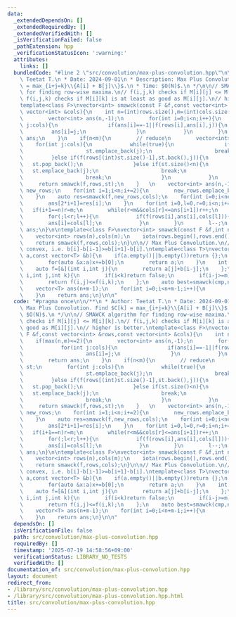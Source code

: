 ```yaml
---
data:
  _extendedDependsOn: []
  _extendedRequiredBy: []
  _extendedVerifiedWith: []
  _isVerificationFailed: false
  _pathExtension: hpp
  _verificationStatusIcon: ':warning:'
  attributes:
    links: []
  bundledCode: "#line 2 \"src/convolution/max-plus-convolution.hpp\"\n\n/**\n * Author:\
    \ Teetat T.\n * Date: 2024-09-01\n * Description: Max Plus Convolution. Find $C[k]\
    \ = max_{i+j=k}\\{A[i] + B[j]\\}$.\n * Time: $O(N)$.\n */\n\n// SMAWCK algorithm\
    \ for finding row-wise maxima.\n// f(i,j,k) checks if M[i][j] <= M[i][k].\n//\
    \ f(i,j,k) checks if M[i][k] is at least as good as M[i][j].\n// higher is better.\n\
    template<class F>\nvector<int> smawck(const F &f,const vector<int> &rows,const\
    \ vector<int> &cols){\n    int n=(int)rows.size(),m=(int)cols.size();\n    if(max(n,m)<=2){\n\
    \        vector<int> ans(n,-1);\n        for(int i=0;i<n;i++){\n            for(int\
    \ j:cols){\n                if(ans[i]==-1||f(rows[i],ans[i],j)){\n           \
    \         ans[i]=j;\n                }\n            }\n        }\n        return\
    \ ans;\n    }\n    if(n<m){\n        // reduce\n        vector<int> st;\n    \
    \    for(int j:cols){\n            while(true){\n                if(st.empty()){\n\
    \                    st.emplace_back(j);\n                    break;\n       \
    \         }else if(f(rows[(int)st.size()-1],st.back(),j)){\n                 \
    \   st.pop_back();\n                }else if(st.size()<n){\n                 \
    \   st.emplace_back(j);\n                    break;\n                }else{\n\
    \                    break;\n                }\n            }\n        }\n   \
    \     return smawck(f,rows,st);\n    }   \n    vector<int> ans(n,-1);\n    vector<int>\
    \ new_rows;\n    for(int i=1;i<n;i+=2){\n        new_rows.emplace_back(rows[i]);\n\
    \    }\n    auto res=smawck(f,new_rows,cols);\n    for(int i=0;i<new_rows.size();i++){\n\
    \        ans[2*i+1]=res[i];\n    }\n    for(int i=0,l=0,r=0;i<n;i+=2){\n     \
    \   if(i+1==n)r=m;\n        while(r<m&&cols[r]<=ans[i+1])r++;\n        ans[i]=cols[l++];\n\
    \        for(;l<r;l++){\n            if(f(rows[i],ans[i],cols[l])){\n        \
    \        ans[i]=cols[l];\n            }\n        }\n        l--;\n    }\n    return\
    \ ans;\n}\n\ntemplate<class F>\nvector<int> smawck(const F &f,int n,int m){\n\
    \    vector<int> rows(n),cols(m);\n    iota(rows.begin(),rows.end(),0);\n    iota(cols.begin(),cols.end(),0);\n\
    \    return smawck(f,rows,cols);\n}\n\n// Max Plus Convolution.\n// b must be\
    \ convex, i.e. b[i]-b[i-1]>=b[i+1]-b[i].\ntemplate<class T>\nvector<T> max_plus_convolution_arbitary_convex(vector<T>\
    \ a,const vector<T> &b){\n    if(a.empty()||b.empty())return {};\n    if((int)b.size()==1){\n\
    \        for(auto &x:a)x+=b[0];\n        return a;\n    }\n    int n=(int)a.size(),m=(int)b.size();\n\
    \    auto f=[&](int i,int j){\n        return a[j]+b[i-j];\n    };\n    auto cmp=[&](int\
    \ i,int j,int k){\n        if(i<k)return false;\n        if(i-j>=m)return true;\n\
    \        return f(i,j)<=f(i,k);\n    };\n    auto best=smawck(cmp,n+m-1,n);\n\
    \    vector<T> ans(n+m-1);\n    for(int i=0;i<n+m-1;i++){\n        ans[i]=f(i,best[i]);\n\
    \    }\n    return ans;\n}\n\n"
  code: "#pragma once\n\n/**\n * Author: Teetat T.\n * Date: 2024-09-01\n * Description:\
    \ Max Plus Convolution. Find $C[k] = max_{i+j=k}\\{A[i] + B[j]\\}$.\n * Time:\
    \ $O(N)$.\n */\n\n// SMAWCK algorithm for finding row-wise maxima.\n// f(i,j,k)\
    \ checks if M[i][j] <= M[i][k].\n// f(i,j,k) checks if M[i][k] is at least as\
    \ good as M[i][j].\n// higher is better.\ntemplate<class F>\nvector<int> smawck(const\
    \ F &f,const vector<int> &rows,const vector<int> &cols){\n    int n=(int)rows.size(),m=(int)cols.size();\n\
    \    if(max(n,m)<=2){\n        vector<int> ans(n,-1);\n        for(int i=0;i<n;i++){\n\
    \            for(int j:cols){\n                if(ans[i]==-1||f(rows[i],ans[i],j)){\n\
    \                    ans[i]=j;\n                }\n            }\n        }\n\
    \        return ans;\n    }\n    if(n<m){\n        // reduce\n        vector<int>\
    \ st;\n        for(int j:cols){\n            while(true){\n                if(st.empty()){\n\
    \                    st.emplace_back(j);\n                    break;\n       \
    \         }else if(f(rows[(int)st.size()-1],st.back(),j)){\n                 \
    \   st.pop_back();\n                }else if(st.size()<n){\n                 \
    \   st.emplace_back(j);\n                    break;\n                }else{\n\
    \                    break;\n                }\n            }\n        }\n   \
    \     return smawck(f,rows,st);\n    }   \n    vector<int> ans(n,-1);\n    vector<int>\
    \ new_rows;\n    for(int i=1;i<n;i+=2){\n        new_rows.emplace_back(rows[i]);\n\
    \    }\n    auto res=smawck(f,new_rows,cols);\n    for(int i=0;i<new_rows.size();i++){\n\
    \        ans[2*i+1]=res[i];\n    }\n    for(int i=0,l=0,r=0;i<n;i+=2){\n     \
    \   if(i+1==n)r=m;\n        while(r<m&&cols[r]<=ans[i+1])r++;\n        ans[i]=cols[l++];\n\
    \        for(;l<r;l++){\n            if(f(rows[i],ans[i],cols[l])){\n        \
    \        ans[i]=cols[l];\n            }\n        }\n        l--;\n    }\n    return\
    \ ans;\n}\n\ntemplate<class F>\nvector<int> smawck(const F &f,int n,int m){\n\
    \    vector<int> rows(n),cols(m);\n    iota(rows.begin(),rows.end(),0);\n    iota(cols.begin(),cols.end(),0);\n\
    \    return smawck(f,rows,cols);\n}\n\n// Max Plus Convolution.\n// b must be\
    \ convex, i.e. b[i]-b[i-1]>=b[i+1]-b[i].\ntemplate<class T>\nvector<T> max_plus_convolution_arbitary_convex(vector<T>\
    \ a,const vector<T> &b){\n    if(a.empty()||b.empty())return {};\n    if((int)b.size()==1){\n\
    \        for(auto &x:a)x+=b[0];\n        return a;\n    }\n    int n=(int)a.size(),m=(int)b.size();\n\
    \    auto f=[&](int i,int j){\n        return a[j]+b[i-j];\n    };\n    auto cmp=[&](int\
    \ i,int j,int k){\n        if(i<k)return false;\n        if(i-j>=m)return true;\n\
    \        return f(i,j)<=f(i,k);\n    };\n    auto best=smawck(cmp,n+m-1,n);\n\
    \    vector<T> ans(n+m-1);\n    for(int i=0;i<n+m-1;i++){\n        ans[i]=f(i,best[i]);\n\
    \    }\n    return ans;\n}\n\n"
  dependsOn: []
  isVerificationFile: false
  path: src/convolution/max-plus-convolution.hpp
  requiredBy: []
  timestamp: '2025-07-19 14:58:56+09:00'
  verificationStatus: LIBRARY_NO_TESTS
  verifiedWith: []
documentation_of: src/convolution/max-plus-convolution.hpp
layout: document
redirect_from:
- /library/src/convolution/max-plus-convolution.hpp
- /library/src/convolution/max-plus-convolution.hpp.html
title: src/convolution/max-plus-convolution.hpp
---
```

